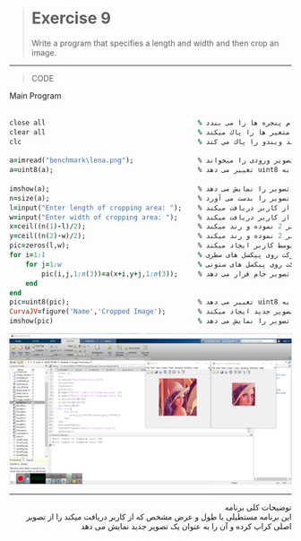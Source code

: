 > # Exercise 9
> Write a program that specifies a length and width and then crop an image. 
***
>CODE

Main Program
```ruby
 
close all                                      % تمام پنجره ها را می بندد
clear all                                      % سيستم مموري و مقادير تمام متغير ها را پاك ميكند
clc                                            % كامند ويندو را پاك مي كند

a=imread("benchmark\lena.png");                % تصویر ورودی را میخواند
a=uint8(a);                                    % تغییر می دهد uint8 نوع داده تصویر را به                   

imshow(a);                                     % تصویر را نمایش می دهد
n=size(a);                                     % ابعاد تصویر را بدست می آورد
l=input("Enter length of cropping area: ");    % طول قسمتی که قرار است کراپ شود را از کاربر دریافت میکند
w=input("Enter width of cropping area: ");     % عرض قسمتی که قرار است کراپ شود را از کاربر دریافت میکند
x=ceil((n(1)-l)/2);                            % چون قرار است از وسط تصویر کراپ شود لذا طول تقسیم بر 2 نموده و رند میکند 
y=ceil((n(2)-w)/2);                            % چون قرار است از وسط تصویر کراپ شود لذا عرض تقسیم بر 2 نموده و رند میکند
pic=zeros(l,w);                                % تصویر خام جدید به ابعاد وارد شده توسط کاربر ایجاد میکند
for i=1:l                                      % حلقه برا حرکت روی پیکسل های سطری
    for j=1:w                                  % حلقه برای حرکت روی پیکسل های ستونی
        pic(i,j,1:n(3))=a(x+i,y+j,1:n(3));     % قسمت مورد نظر کراپ را از تصویر اصلی کپی کرده و روی تصویر خام قرار می دهد
    end
end
pic=uint8(pic);                                % تغییر می دهد uint8 نوع داده تصویر را به
CurvaJV=figure('Name','Cropped Image');        % فیگور جدیدی برای نمایش تصویر جدید ایجاد میکند
imshow(pic)                                    % تصویر را نمایش می دهد
```
![alt text](https://github.com/semnan-university-ai/image-processing-class/blob/2f41d1b4dcaf7e2e47a5336a258b560e66bca844/excersiecs/alirezachaji/9/Exce09.png)
***
<div dir="rtl">
توضیحات کلی برنامه <br />
 این برنامه مستطیلی با طول و عرض مشخص که از کاربر دریافت میکند را از تصویر اصلی کراپ کرده و آن را به عنوان یک تصویر جدید نمایش می دهد
</div>
